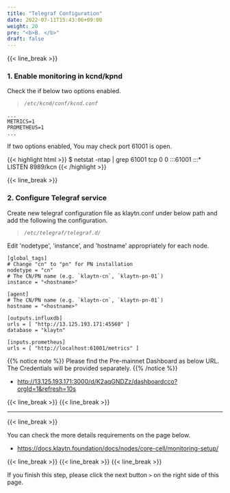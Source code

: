 ```yaml
---
title: "Telegraf Configuration"
date: 2022-07-11T15:43:06+09:00
weight: 20
pre: "<b>B. </b>"
draft: false
---
```


{{< line_break >}}

### 1. Enable monitoring in kcnd/kpnd
Check the if below two options enabled.

>*`/etc/kcnd/conf/kcnd.conf`*
```vim
...
METRICS=1
PROMETHEUS=1
...
```

If two options enabled, You may check port 61001 is open.

{{< highlight html >}}
$ netstat -ntap | grep 61001
tcp        0      0 :::61001        :::*       LISTEN      8989/kcn
{{< /highlight >}}

{{< line_break >}}
### 2. Configure Telegraf service
Create new telegraf configuration file as klaytn.conf under below path and add the following
the configuration.

>*`/etc/telegraf/telegraf.d/`*

Edit 'nodetype', 'instance', and 'hostname' appropriately for each node.

```vim
[global_tags]
# Change "cn" to "pn" for PN installation
nodetype = "cn"
# The CN/PN name (e.g. `klaytn-cn`, `klaytn-pn-01`)
instance = "<hostname>"

[agent]
# The CN/PN name (e.g. `klaytn-cn`, `klaytn-pn-01`)
hostname = "<hostname>"

[outputs.influxdb]
urls = [ "http://13.125.193.171:45560" ]
database = "klaytn"

[inputs.prometheus]
urls = [ "http://localhost:61001/metrics" ]
```

{{% notice note %}}
Please find the Pre-mainnet Dashboard as below URL. The Credentials will be provided separately.
{{% /notice %}}

* http://13.125.193.171:3000/d/K2aqGNDZz/dashboardcco?orgId=1&refresh=10s

{{< line_break >}}
{{< line_break >}}

---
{{< line_break >}}

You can check the more details requirements on the page below.
* https://docs.klaytn.foundation/docs/nodes/core-cell/monitoring-setup/

{{< line_break >}}
{{< line_break >}}
{{< line_break >}}

If you finish this step, please click the next button ```>``` on the right side of this page.